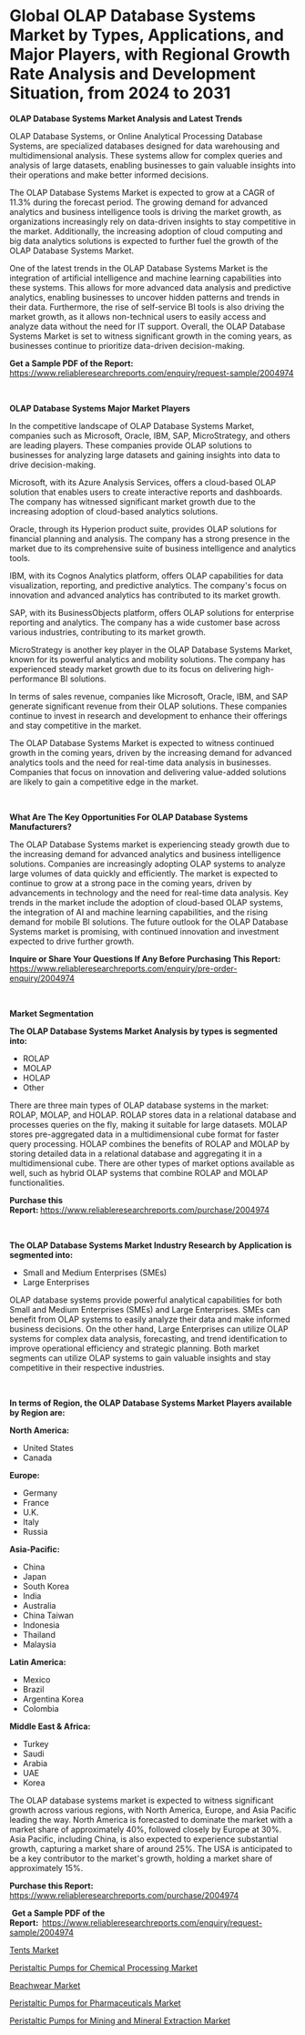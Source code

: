 <p><h1>Global OLAP Database Systems Market by Types, Applications, and Major Players, with Regional Growth Rate Analysis and Development Situation, from 2024 to 2031</h1></p><p><strong>OLAP Database Systems Market Analysis and Latest Trends</strong></p>
<p><p>OLAP Database Systems, or Online Analytical Processing Database Systems, are specialized databases designed for data warehousing and multidimensional analysis. These systems allow for complex queries and analysis of large datasets, enabling businesses to gain valuable insights into their operations and make better informed decisions.</p><p>The OLAP Database Systems Market is expected to grow at a CAGR of 11.3% during the forecast period. The growing demand for advanced analytics and business intelligence tools is driving the market growth, as organizations increasingly rely on data-driven insights to stay competitive in the market. Additionally, the increasing adoption of cloud computing and big data analytics solutions is expected to further fuel the growth of the OLAP Database Systems Market.</p><p>One of the latest trends in the OLAP Database Systems Market is the integration of artificial intelligence and machine learning capabilities into these systems. This allows for more advanced data analysis and predictive analytics, enabling businesses to uncover hidden patterns and trends in their data. Furthermore, the rise of self-service BI tools is also driving the market growth, as it allows non-technical users to easily access and analyze data without the need for IT support. Overall, the OLAP Database Systems Market is set to witness significant growth in the coming years, as businesses continue to prioritize data-driven decision-making.</p></p>
<p><strong>Get a Sample PDF of the Report:&nbsp;</strong> <a href="https://www.reliableresearchreports.com/enquiry/request-sample/2004974">https://www.reliableresearchreports.com/enquiry/request-sample/2004974</a></p>
<p>&nbsp;</p>
<p><strong>OLAP Database Systems Major Market Players</strong></p>
<p><p>In the competitive landscape of OLAP Database Systems Market, companies such as Microsoft, Oracle, IBM, SAP, MicroStrategy, and others are leading players. These companies provide OLAP solutions to businesses for analyzing large datasets and gaining insights into data to drive decision-making.</p><p>Microsoft, with its Azure Analysis Services, offers a cloud-based OLAP solution that enables users to create interactive reports and dashboards. The company has witnessed significant market growth due to the increasing adoption of cloud-based analytics solutions.</p><p>Oracle, through its Hyperion product suite, provides OLAP solutions for financial planning and analysis. The company has a strong presence in the market due to its comprehensive suite of business intelligence and analytics tools.</p><p>IBM, with its Cognos Analytics platform, offers OLAP capabilities for data visualization, reporting, and predictive analytics. The company's focus on innovation and advanced analytics has contributed to its market growth.</p><p>SAP, with its BusinessObjects platform, offers OLAP solutions for enterprise reporting and analytics. The company has a wide customer base across various industries, contributing to its market growth.</p><p>MicroStrategy is another key player in the OLAP Database Systems Market, known for its powerful analytics and mobility solutions. The company has experienced steady market growth due to its focus on delivering high-performance BI solutions.</p><p>In terms of sales revenue, companies like Microsoft, Oracle, IBM, and SAP generate significant revenue from their OLAP solutions. These companies continue to invest in research and development to enhance their offerings and stay competitive in the market.</p><p>The OLAP Database Systems Market is expected to witness continued growth in the coming years, driven by the increasing demand for advanced analytics tools and the need for real-time data analysis in businesses. Companies that focus on innovation and delivering value-added solutions are likely to gain a competitive edge in the market.</p></p>
<p>&nbsp;</p>
<p><strong>What Are The Key Opportunities For OLAP Database Systems Manufacturers?</strong></p>
<p><p>The OLAP Database Systems market is experiencing steady growth due to the increasing demand for advanced analytics and business intelligence solutions. Companies are increasingly adopting OLAP systems to analyze large volumes of data quickly and efficiently. The market is expected to continue to grow at a strong pace in the coming years, driven by advancements in technology and the need for real-time data analysis. Key trends in the market include the adoption of cloud-based OLAP systems, the integration of AI and machine learning capabilities, and the rising demand for mobile BI solutions. The future outlook for the OLAP Database Systems market is promising, with continued innovation and investment expected to drive further growth.</p></p>
<p><strong>Inquire or Share Your Questions If Any Before Purchasing This Report:</strong> <a href="https://www.reliableresearchreports.com/enquiry/pre-order-enquiry/2004974">https://www.reliableresearchreports.com/enquiry/pre-order-enquiry/2004974</a></p>
<p>&nbsp;</p>
<p><strong>Market Segmentation</strong></p>
<p><strong>The OLAP Database Systems Market Analysis by types is segmented into:</strong></p>
<p><ul><li>ROLAP</li><li>MOLAP</li><li>HOLAP</li><li>Other</li></ul></p>
<p><p>There are three main types of OLAP database systems in the market: ROLAP, MOLAP, and HOLAP. ROLAP stores data in a relational database and processes queries on the fly, making it suitable for large datasets. MOLAP stores pre-aggregated data in a multidimensional cube format for faster query processing. HOLAP combines the benefits of ROLAP and MOLAP by storing detailed data in a relational database and aggregating it in a multidimensional cube. There are other types of market options available as well, such as hybrid OLAP systems that combine ROLAP and MOLAP functionalities.</p></p>
<p><strong>Purchase this Report:&nbsp;</strong><a href="https://www.reliableresearchreports.com/purchase/2004974">https://www.reliableresearchreports.com/purchase/2004974</a></p>
<p>&nbsp;</p>
<p><strong>The OLAP Database Systems Market Industry Research by Application is segmented into:</strong></p>
<p><ul><li>Small and Medium Enterprises (SMEs)</li><li>Large Enterprises</li></ul></p>
<p><p>OLAP database systems provide powerful analytical capabilities for both Small and Medium Enterprises (SMEs) and Large Enterprises. SMEs can benefit from OLAP systems to easily analyze their data and make informed business decisions. On the other hand, Large Enterprises can utilize OLAP systems for complex data analysis, forecasting, and trend identification to improve operational efficiency and strategic planning. Both market segments can utilize OLAP systems to gain valuable insights and stay competitive in their respective industries.</p></p>
<p>&nbsp;</p>
<p><strong>In terms of Region, the OLAP Database Systems Market Players available by Region are:</strong></p>
<p>
    <p> <strong> North America: </strong>
        <ul>
            <li>United States</li>
            <li>Canada</li>
        </ul>
        </p> 
    <p> <strong> Europe: </strong>
        <ul>
            <li>Germany</li>
            <li>France</li>
            <li>U.K.</li>
            <li>Italy</li>
            <li>Russia</li>
        </ul>
        </p> 
    <p> <strong> Asia-Pacific: </strong>
        <ul>
            <li>China</li>
            <li>Japan</li>
            <li>South Korea</li>
            <li>India</li>
            <li>Australia</li>
            <li>China Taiwan</li>
            <li>Indonesia</li>
            <li>Thailand</li>
            <li>Malaysia</li>
        </ul>
        </p> 
    <p> <strong> Latin America: </strong>
        <ul>
            <li>Mexico</li>
            <li>Brazil</li>
            <li>Argentina Korea</li>
            <li>Colombia</li>
        </ul>
        </p> 
    <p> <strong> Middle East & Africa: </strong>
        <ul>
            <li>Turkey</li>
            <li>Saudi</li>
            <li>Arabia</li>
            <li>UAE</li>
            <li>Korea</li>
        </ul>
    </p>
    </p>
<p><p>The OLAP database systems market is expected to witness significant growth across various regions, with North America, Europe, and Asia Pacific leading the way. North America is forecasted to dominate the market with a market share of approximately 40%, followed closely by Europe at 30%. Asia Pacific, including China, is also expected to experience substantial growth, capturing a market share of around 25%. The USA is anticipated to be a key contributor to the market's growth, holding a market share of approximately 15%.</p></p>
<p><strong>Purchase this Report: </strong><a href="https://www.reliableresearchreports.com/purchase/2004974">https://www.reliableresearchreports.com/purchase/2004974</a></p>
<p>&nbsp;<strong>Get a Sample PDF of the Report:&nbsp;&nbsp;</strong><a href="https://www.reliableresearchreports.com/enquiry/request-sample/2004974">https://www.reliableresearchreports.com/enquiry/request-sample/2004974</a></p>
<p><strong></strong></p>
<p><p><a href="https://view.publitas.com/reportprime-1/tents-market-research-report-the-key-to-successful-business-strategy-forecasted-for-period-from-2024-2031/">Tents Market</a></p><p><a href="https://spotless-saver-8fd.notion.site/Peristaltic-Pumps-for-Chemical-Processing-Market-Research-Report-Provides-thorough-Industry-Overview-2c88b9e038da4da8b537e8a9fe302a87">Peristaltic Pumps for Chemical Processing Market</a></p><p><a href="https://view.publitas.com/reportprime-1/beachwear-market-challenges-opportunities-and-growth-drivers-and-major-market-players-forecasted-for-period-from-2024-2031/">Beachwear Market</a></p><p><a href="https://frill-swim-3cd.notion.site/Peristaltic-Pumps-for-Pharmaceuticals-Market-Size-Growing-and-Forecasted-for-period-from-2024-2031-e60eecd770b2494782eb244f1a6ed60c">Peristaltic Pumps for Pharmaceuticals Market</a></p><p><a href="https://gentle-editor-9db.notion.site/Peristaltic-Pumps-for-Mining-and-Mineral-Extraction-Market-Provides-Detailed-Segmentation-of-this-Ma-b885106094d2440d95f89161929722a9">Peristaltic Pumps for Mining and Mineral Extraction Market</a></p></p>